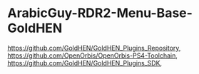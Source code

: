 # ArabicGuy-RDR2-Menu-Base-GoldHEN

https://github.com/GoldHEN/GoldHEN_Plugins_Repository,
https://github.com/OpenOrbis/OpenOrbis-PS4-Toolchain,
https://github.com/GoldHEN/GoldHEN_Plugins_SDK,
